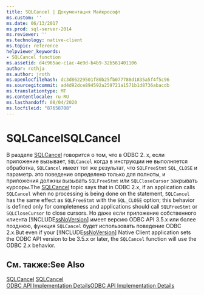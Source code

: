 ```yaml
---
title: SQLCancel | Документация Майкрософт
ms.custom: ''
ms.date: 06/13/2017
ms.prod: sql-server-2014
ms.reviewer: ''
ms.technology: native-client
ms.topic: reference
helpviewer_keywords:
- SQLCancel function
ms.assetid: d4c965ae-c1ac-4e9d-b4b9-32b561401106
author: rothja
ms.author: jroth
ms.openlocfilehash: dc3d86229501f80b25fb077788d1835a5f4f5c96
ms.sourcegitcommit: ad4d92dce894592a259721a1571b1d8736abacdb
ms.translationtype: MT
ms.contentlocale: ru-RU
ms.lasthandoff: 08/04/2020
ms.locfileid: "87658708"
---
```

# <a name="sqlcancel"></a><span data-ttu-id="7c65f-102">SQLCancel</span><span class="sxs-lookup"><span data-stu-id="7c65f-102">SQLCancel</span></span>
  <span data-ttu-id="7c65f-103">В разделе [SQLCancel](https://go.microsoft.com/fwlink/?LinkId=203516) говорится о том, что в ODBC 2. x, если приложение вызывает, `SQLCancel` когда в инструкции не выполняется обработка, `SQLCancel` имеет тот же результат, что `SQLFreeStmt` `SQL_CLOSE` и параметр. это поведение определено только для полноты, и приложения должны вызывать `SQLFreeStmt` или `SQLCloseCursor` закрывать курсоры.</span><span class="sxs-lookup"><span data-stu-id="7c65f-103">The [SQLCancel](https://go.microsoft.com/fwlink/?LinkId=203516) topic says that in ODBC 2.x, if an application calls `SQLCancel` when no processing is being done on the statement, `SQLCancel` has the same effect as `SQLFreeStmt` with the `SQL_CLOSE` option; this behavior is defined only for completeness and applications should call `SQLFreeStmt` or `SQLCloseCursor` to close cursors.</span></span> <span data-ttu-id="7c65f-104">Но даже если приложение собственного клиента [!INCLUDE[ssNoVersion](../../includes/ssnoversion-md.md)] имеет версию ODBC API 3.5.x или более позднюю, функция `SQLCancel` будет использовать поведение ODBC 2.x.</span><span class="sxs-lookup"><span data-stu-id="7c65f-104">But even if your [!INCLUDE[ssNoVersion](../../includes/ssnoversion-md.md)] Native Client application sets the ODBC API version to be 3.5.x or later, the `SQLCancel` function will use the ODBC 2.x behavior.</span></span>  
  
## <a name="see-also"></a><span data-ttu-id="7c65f-105">См. также:</span><span class="sxs-lookup"><span data-stu-id="7c65f-105">See Also</span></span>  
 <span data-ttu-id="7c65f-106">[SQLCancel](https://go.microsoft.com/fwlink/?LinkId=203516) </span><span class="sxs-lookup"><span data-stu-id="7c65f-106">[SQLCancel](https://go.microsoft.com/fwlink/?LinkId=203516) </span></span>  
 [<span data-ttu-id="7c65f-107">ODBC API Implementation Details</span><span class="sxs-lookup"><span data-stu-id="7c65f-107">ODBC API Implementation Details</span></span>](odbc-api-implementation-details.md)  
  
  
